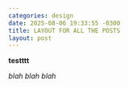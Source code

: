 ```yaml
---
categories: design
date: 2025-08-06 19:33:55 -0300
title: LAYOUT FOR ALL THE POSTS
layout: post
---
```


**testttt**

*blah blah blah*